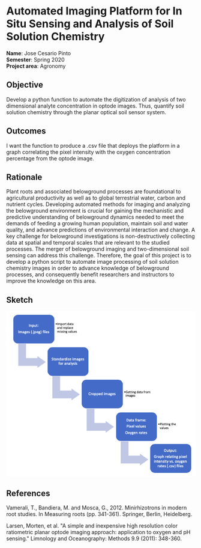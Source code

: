 # Automated Imaging Platform for In Situ Sensing and Analysis of Soil Solution Chemistry

**Name**: Jose Cesario Pinto<br/>
**Semester**: Spring 2020 <br/>
**Project area**: Agronomy

## Objective
Develop a python function to automate the digitization of analysis of two dimensional analyte concentration in optode images. Thus, quantify soil solution chemistry through the planar optical soil sensor system.
  
## Outcomes
I want the function to produce a .csv file that deploys the platform in a graph correlating the pixel intensity with the oxygen concentration percentage from the optode image.

## Rationale
Plant roots and associated belowground processes are foundational to agricultural productivity as well as to global terrestrial water, carbon and nutrient cycles. Developing automated methods for imaging and analyzing the belowground environment is crucial for gaining the mechanistic and predictive understanding of belowground dynamics needed to meet the demands of feeding a growing human population, maintain soil and water quality, and advance predictions of environmental interaction and change. A key challenge for belowground investigations is non-destructively collecting data at spatial and temporal scales that are relevant to the studied processes. The merger of belowground imaging and two-dimensional soil sensing can address this challenge. Therefore, the goal of this project is to develop a python script to automate image processing of soil solution chemistry images in order to advance knowledge of belowground processes, and consequently benefit researchers and instructors to improve the knowledge on this area. 

## Sketch

![](https://github.com/joseguilhermecpp/Image_Analysis/blob/master/Sketch_Image-processing.png)

## References
Vamerali, T., Bandiera, M. and Mosca, G., 2012. Minirhizotrons in modern root studies. In Measuring roots (pp. 341-361). Springer, Berlin, Heidelberg.

Larsen, Morten, et al. "A simple and inexpensive high resolution color ratiometric planar optode imaging approach: application to oxygen and pH sensing." Limnology and Oceanography: Methods 9.9 (2011): 348-360.

